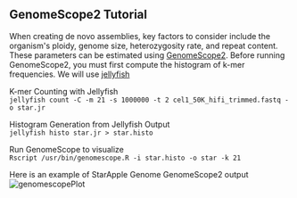 ## GenomeScope2 Tutorial

When creating de novo assemblies, key factors to consider include the organism's ploidy, genome size, heterozygosity rate, and repeat content. These parameters can be estimated using [GenomeScope2](https://github.com/tbenavi1/genomescope2.0). Before running GenomeScope2, you must first compute the histogram of k-mer frequencies. We will use [jellyfish](https://github.com/gmarcais/Jellyfish)

K-mer Counting with Jellyfish <br>
`jellyfish count -C -m 21 -s 1000000 -t 2 cel1_50K_hifi_trimmed.fastq -o star.jr`

Histogram Generation from Jellyfish Output <br>
`jellyfish histo star.jr > star.histo`

Run GenomeScope to visualize <br>
`Rscript /usr/bin/genomescope.R -i star.histo -o star -k 21`

Here is an example of StarApple Genome GenomeScope2 output
![genomescopePlot](https://github.com/LandiMi2/GenomeAssemblyTut/blob/main/transformed_linear_plot.png)

